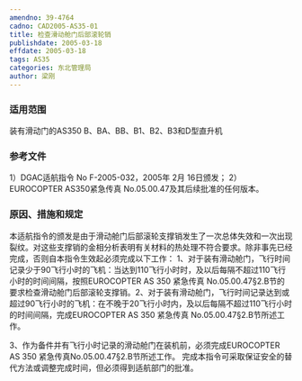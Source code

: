 ```yaml
---
amendno: 39-4764
cadno: CAD2005-AS35-01
title: 检查滑动舱门后部滚轮销
publishdate: 2005-03-18
effdate: 2005-03-18
tags: AS35
categories: 东北管理局
author: 梁刚
---
```


### 适用范围 
装有滑动门的AS350 B、BA、BB、B1、B2、B3和D型直升机

<!--more-->
### 参考文件
1）DGAC适航指令 No F-2005-032，2005年 2月 16日颁发； 
2）EUROCOPTER AS350紧急传真 No.05.00.47及其后续批准的任何版本。

### 原因、措施和规定 
本适航指令的颁发是由于滑动舱门后部滚轮支撑销发生了一次总体失效和一次出现裂纹。对这些支撑销的金相分析表明有关材料的热处理不符合要求。除非事先已经完成，否则自本指令生效起必须完成以下工作： 
1、对于装有滑动舱门，飞行时间记录少于90飞行小时的飞机：当达到110飞行小时时，及以后每隔不超过110飞行小时的时间间隔，按照EUROCOPTER AS 350 紧急传真 No.05.00.47§2.B节的要求检查滑动舱门后部滚轮支撑销。2、对于装有滑动舱门，飞行时间记录达到或超过90飞行小时的飞机：在不晚于20飞行小时内，及以后每隔不超过110飞行小时的时间间隔，完成EUROCOPTER AS 350 紧急传真 No.05.00.47§2.B节所述工作。 
  
3、作为备件并有飞行小时记录的滑动舱门在装机前，必须完成EUROCOPTER AS 350 紧急传真No.05.00.47§2.B节所述工作。 
完成本指令可采取保证安全的替代方法或调整完成时间，但必须得到适航部门的批准。 
